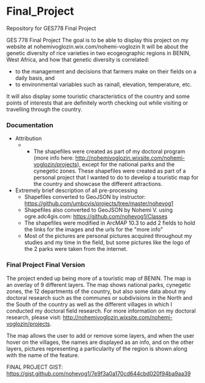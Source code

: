 # Final_Project
Repository for GES778 Final Project

GES 778 Final Project The goal is to be able to display this project on my website at nohemivoglozin.wix.com/nohemi-voglozin It will be about the genetic diversity of rice varieties in two ecogeographic regions in BENIN, West Africa, and how that genetic diversity is correlated:

- to the management and decisions that farmers make on their fields on a daily basis, and
- to environmental variables such as rainall, elevation, temperature, etc. 

It will also display some touristic characteristics of the country and some points of interests that are definitely worth checking out while visiting or travelling through the country.

### Documentation

* Attribution 
    * * The shapefiles were created as part of my doctoral program (more info here: http://nohemivoglozin.wixsite.com/nohemi-voglozin/projects), except for the national parks and the cynegetic zones. These shapefiles 
    were created as part of a personal project that I wanted to do to develop a touristic map for the country and showcase the different attractions.
* Extremely brief description of all pre-processing
    * Shapefiles converted to GeoJSON by instructor: https://github.com/umbcvis/projects/tree/master/nohevog1
    * Shapefiles also converted to GeoJSON by Nohemi V. using ogre.adc4gis.com: https://github.com/nohevog1/Classes
    * The shapefiles were modified in ArcMAP 10.3 to add 2 fields to hold the links for the images and the urls for the "more info"
    * Most of the pictures are personal pictures acquired throughout my studies and my time in the field, but some pictures like the logo of the 2 parks were taken from the internet. 
    
### Final Project Final Version

The project ended up being more of a touristic map of BENIN. The map is an overlay of 9 different layers. The map shows national parks, cynegetic zones, the 12 departments of the country, but also some data about my doctoral research such as the communes or subdivisions in the North and the South of the country as well as the different villages in which I conducted my doctoral field research. 
For more information on my doctoral research, please visit: http://nohemivoglozin.wixsite.com/nohemi-voglozin/projects.

The map allows the user to add or remove some layers, and when the user hover on the villages, the names are displayed as an info, and on the other layers, pictures representing a particularity of the region is shown along with the name of the feature.

FINAL PROJECT GIST: https://gist.github.com/nohevog1/7e9f3a0a170cd644cbd020f94ba9aa39
